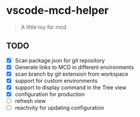 # vscode-mcd-helper

> A little toy for mcd


## TODO

- [x] Scan package.json for git repository
- [x] Generate links to MCD in different environments
- [x] scan branch by git extension from workspace 
- [x] support for custom environments
- [x] support to display command in the Tree view
- [x] configuration for production
- [ ] refresh view
- [ ] reactivity for updating configuration 
